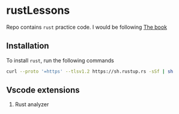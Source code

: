 # rustLessons
Repo contains `rust` practice code. I would be following [The book](https://doc.rust-lang.org/stable/book/index.html)


## Installation

To install `rust`, run the following commands

```bash
curl --proto '=https' --tlsv1.2 https://sh.rustup.rs -sSf | sh
```

## Vscode extensions

1. Rust analyzer

